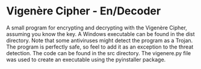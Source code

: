 # Vigenère Cipher - En/Decoder
A small program for encrypting and decrypting with the Vigenère Cipher, assuming you know the key. A Windows executable can be found in the dist directory. Note that some antiviruses might detect the program as a Trojan. The program is perfectly safe, so feel to add it as an exception to the threat detection. The code can be found in the src directory. The vigenere.py file was used to create an executable using the pyinstaller package. 
